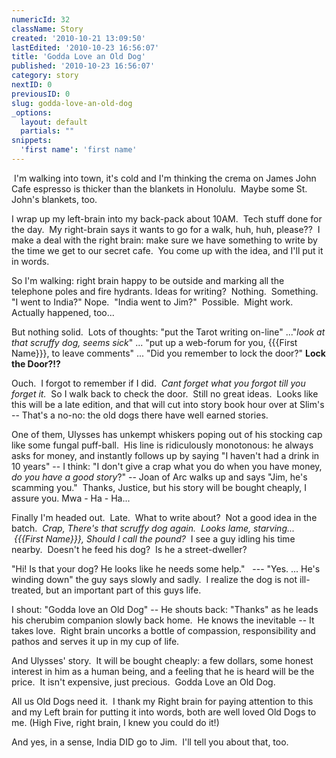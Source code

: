```yaml
---
numericId: 32
className: Story
created: '2010-10-21 13:09:50'
lastEdited: '2010-10-23 16:56:07'
title: 'Godda Love an Old Dog'
published: '2010-10-23 16:56:07'
category: story
nextID: 0
previousID: 0
slug: godda-love-an-old-dog
_options:
  layout: default
  partials: ""
snippets:
  'first name': 'first name'
---
```

&nbsp;I'm walking into town, it's cold and I'm thinking the crema on James John Cafe espresso is thicker than the blankets in Honolulu.&nbsp; Maybe some St. John's blankets, too.

I wrap up my left-brain into my back-pack about 10AM.&nbsp; Tech stuff done for the day.&nbsp; My right-brain says it wants to go for a walk, huh, huh, please??&nbsp; I make a deal with the right brain: make sure we have something to write by the time we get to our secret cafe. &nbsp;You come up with the idea, and I'll put it in words.

So I'm walking: right brain happy to be outside and marking all the telephone poles and fire hydrants. Ideas for writing? &nbsp;Nothing.&nbsp; Something.&nbsp; &quot;I went to India?&quot; Nope.&nbsp; &quot;India went to Jim?&quot;&nbsp; Possible.&nbsp; Might work.&nbsp; Actually happened, too...

But nothing solid.&nbsp; Lots of thoughts: &quot;put the Tarot writing on-line&quot; ...&quot;_look at that scruffy dog, seems sick_&quot; ... &quot;put up a web-forum for you, {{{First Name}}}, to leave comments&quot; ... &quot;Did you remember to lock the door?&quot; **Lock the Door?!?**

Ouch.&nbsp; I forgot to remember if I did.&nbsp; _Cant forget what you forgot till you forget it._&nbsp; So I walk back to check the door.&nbsp; Still no great ideas.&nbsp; Looks like this will be a late edition, and that will cut into story book hour over at Slim's -- That's a no-no: the old dogs there have well earned stories.

One of them, Ulysses has unkempt whiskers poping out of his stocking cap like some fungal puff-ball.&nbsp; His line is ridiculously monotonous: he always asks for money, and instantly follows up by saying &quot;I haven't had a drink in 10 years&quot; -- I think: &quot;I don't give a crap what you do when you have money, _do you have a good story_?&quot; -- Joan of Arc walks up and says &quot;Jim, he's scamming you.&quot;&nbsp; Thanks, Justice, but his story will be bought cheaply, I assure you. Mwa - Ha - Ha...

Finally I'm headed out.&nbsp; Late.&nbsp; What to write about?&nbsp; Not a good idea in the batch._&nbsp; Crap, There's that scruffy dog again.&nbsp; Looks lame, starving... &nbsp;{{{First Name}}}, Should I call the pound?_&nbsp; I see a guy idling his time nearby.&nbsp; Doesn't he feed his dog?&nbsp; Is he a street-dweller?

&quot;Hi! Is that your dog? He looks like he needs some help.&quot; &nbsp; --- &quot;Yes. ... He's winding down&quot; the guy says slowly and sadly.&nbsp; I realize the dog is not ill-treated, but an important part of this guys life.

I shout: &quot;Godda love an Old Dog&quot; -- He shouts back: &quot;Thanks&quot; as he leads his cherubim companion slowly back home.&nbsp; He knows the inevitable -- It takes love. &nbsp;Right brain uncorks a bottle of compassion, responsibility and pathos and serves it up in my cup of life.

And Ulysses' story.&nbsp; It will be bought cheaply: a few dollars, some honest interest in him as a human being, and a feeling that he is heard will be the price. &nbsp;It isn't expensive, just precious. &nbsp;Godda Love an Old Dog.

All us Old Dogs need it. &nbsp;I thank my Right brain for paying attention to this and my Left brain for putting it into words, both are well loved Old Dogs to me. (High Five, right brain, I knew you could do it!)

And yes, in a sense, India DID go to Jim.&nbsp; I'll tell you about that, too.

